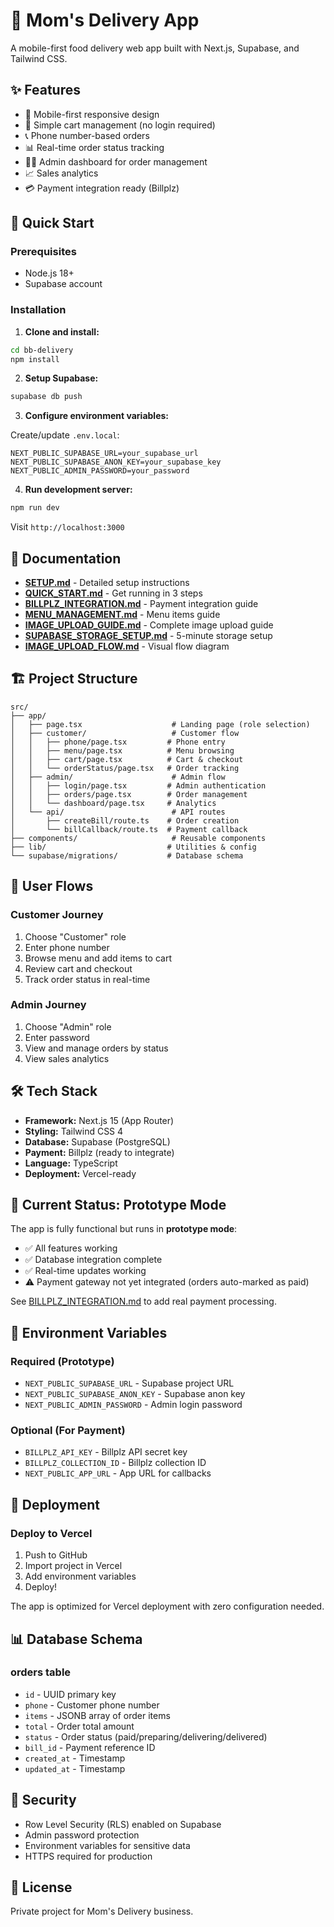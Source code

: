 # 🍱 Mom's Delivery App

A mobile-first food delivery web app built with Next.js, Supabase, and Tailwind CSS.

## ✨ Features

- 📱 Mobile-first responsive design
- 🛒 Simple cart management (no login required)
- 📞 Phone number-based orders
- 📊 Real-time order status tracking
- 👨‍💼 Admin dashboard for order management
- 📈 Sales analytics
- 💳 Payment integration ready (Billplz)

## 🚀 Quick Start

### Prerequisites
- Node.js 18+
- Supabase account

### Installation

1. **Clone and install:**
```bash
cd bb-delivery
npm install
```

2. **Setup Supabase:**
```bash
supabase db push
```

3. **Configure environment variables:**

Create/update `.env.local`:
```env
NEXT_PUBLIC_SUPABASE_URL=your_supabase_url
NEXT_PUBLIC_SUPABASE_ANON_KEY=your_supabase_key
NEXT_PUBLIC_ADMIN_PASSWORD=your_password
```

4. **Run development server:**
```bash
npm run dev
```

Visit `http://localhost:3000`

## 📖 Documentation

- **[SETUP.md](./SETUP.md)** - Detailed setup instructions
- **[QUICK_START.md](./QUICK_START.md)** - Get running in 3 steps
- **[BILLPLZ_INTEGRATION.md](./BILLPLZ_INTEGRATION.md)** - Payment integration guide
- **[MENU_MANAGEMENT.md](./MENU_MANAGEMENT.md)** - Menu items guide
- **[IMAGE_UPLOAD_GUIDE.md](./IMAGE_UPLOAD_GUIDE.md)** - Complete image upload guide
- **[SUPABASE_STORAGE_SETUP.md](./SUPABASE_STORAGE_SETUP.md)** - 5-minute storage setup
- **[IMAGE_UPLOAD_FLOW.md](./IMAGE_UPLOAD_FLOW.md)** - Visual flow diagram

## 🏗️ Project Structure

```
src/
├── app/
│   ├── page.tsx                    # Landing page (role selection)
│   ├── customer/                   # Customer flow
│   │   ├── phone/page.tsx         # Phone entry
│   │   ├── menu/page.tsx          # Menu browsing
│   │   ├── cart/page.tsx          # Cart & checkout
│   │   └── orderStatus/page.tsx   # Order tracking
│   ├── admin/                      # Admin flow
│   │   ├── login/page.tsx         # Admin authentication
│   │   ├── orders/page.tsx        # Order management
│   │   └── dashboard/page.tsx     # Analytics
│   └── api/                        # API routes
│       ├── createBill/route.ts    # Order creation
│       └── billCallback/route.ts  # Payment callback
├── components/                     # Reusable components
├── lib/                           # Utilities & config
└── supabase/migrations/           # Database schema
```

## 🎯 User Flows

### Customer Journey
1. Choose "Customer" role
2. Enter phone number
3. Browse menu and add items to cart
4. Review cart and checkout
5. Track order status in real-time

### Admin Journey
1. Choose "Admin" role
2. Enter password
3. View and manage orders by status
4. View sales analytics

## 🛠️ Tech Stack

- **Framework:** Next.js 15 (App Router)
- **Styling:** Tailwind CSS 4
- **Database:** Supabase (PostgreSQL)
- **Payment:** Billplz (ready to integrate)
- **Language:** TypeScript
- **Deployment:** Vercel-ready

## 🚧 Current Status: Prototype Mode

The app is fully functional but runs in **prototype mode**:
- ✅ All features working
- ✅ Database integration complete
- ✅ Real-time updates working
- ⚠️ Payment gateway not yet integrated (orders auto-marked as paid)

See [BILLPLZ_INTEGRATION.md](./BILLPLZ_INTEGRATION.md) to add real payment processing.

## 📝 Environment Variables

### Required (Prototype)
- `NEXT_PUBLIC_SUPABASE_URL` - Supabase project URL
- `NEXT_PUBLIC_SUPABASE_ANON_KEY` - Supabase anon key
- `NEXT_PUBLIC_ADMIN_PASSWORD` - Admin login password

### Optional (For Payment)
- `BILLPLZ_API_KEY` - Billplz API secret key
- `BILLPLZ_COLLECTION_ID` - Billplz collection ID
- `NEXT_PUBLIC_APP_URL` - App URL for callbacks

## 🚀 Deployment

### Deploy to Vercel

1. Push to GitHub
2. Import project in Vercel
3. Add environment variables
4. Deploy!

The app is optimized for Vercel deployment with zero configuration needed.

## 📊 Database Schema

### orders table
- `id` - UUID primary key
- `phone` - Customer phone number
- `items` - JSONB array of order items
- `total` - Order total amount
- `status` - Order status (paid/preparing/delivering/delivered)
- `bill_id` - Payment reference ID
- `created_at` - Timestamp
- `updated_at` - Timestamp

## 🔐 Security

- Row Level Security (RLS) enabled on Supabase
- Admin password protection
- Environment variables for sensitive data
- HTTPS required for production

## 📄 License

Private project for Mom's Delivery business.
